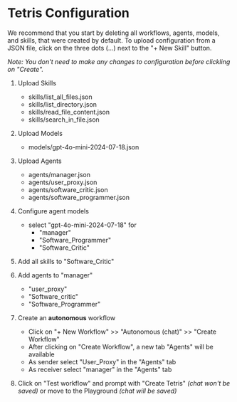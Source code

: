 # Tetris Configuration

We recommend that you start by deleting all workflows, agents, models, and
skills, that were created by default. To upload configuration from a JSON file, click on the three dots (...) next to the "+ New Skill" button. 

*Note: You don't need to make any changes to configuration before clickling on "Create".*

1. Upload Skills
    - skills/list_all_files.json
    - skills/list_directory.json
    - skills/read_file_content.json
    - skills/search_in_file.json

2. Upload Models
    - models/gpt-4o-mini-2024-07-18.json

3. Upload Agents
    - agents/manager.json
    - agents/user_proxy.json
    - agents/software_critic.json
    - agents/software_programmer.json

4. Configure agent models
    - select "gpt-4o-mini-2024-07-18" for
        * "manager"
        * "Software_Programmer"
        * "Software_Critic"

5. Add all skills to "Software_Critic"

6. Add agents to "manager"
    - "user_proxy"
    - "Software_critic"
    - "Software_Programmer"

7. Create an **autonomous** workflow
    - Click on "+ New Workflow" >> "Autonomous (chat)" >> "Create Workflow"
    - After clicking on "Create Workflow", a new tab "Agents" will be available
    - As sender select "User_Proxy" in the "Agents" tab
    - As receiver select "manager" in the "Agents" tab
    
8. Click on "Test workflow" and prompt with "Create Tetris" *(chat won't be saved)* or move to the Playground *(chat will be saved)*
